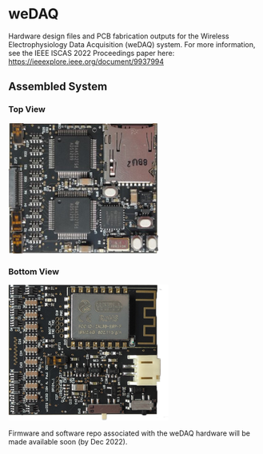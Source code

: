# weDAQ
 Hardware design files and PCB fabrication outputs for the Wireless Electrophysiology Data Acquisition (weDAQ) system. For more information, see the IEEE ISCAS 2022 Proceedings paper here: https://ieeexplore.ieee.org/document/9937994

## Assembled System 
### Top View
<p align="left">
  <img alt="banner" src="/images/Top board view.png/" width="300">
  
</p>

### Bottom View
<p align="left">
  <img alt="banner" src="/images/Bottom board view.png/" width="320">
</p>



Firmware and software repo associated with the weDAQ hardware will be made available soon (by Dec 2022).
